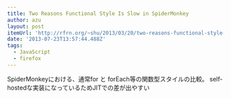 ```yaml
---
title: Two Reasons Functional Style Is Slow in SpiderMonkey
author: azu
layout: post
itemUrl: 'http://rfrn.org/~shu/2013/03/20/two-reasons-functional-style-is-slow-in-spidermonkey.html'
date: '2013-07-23T13:57:44.488Z'
tags:
  - JavaScript
  - firefox
---
```

SpiderMonkeyにおける、通常for と forEach等の関数型スタイルの比較。
self-hostedな実装になっているためJITでの差が出やすい
